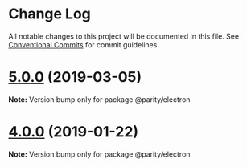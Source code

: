 # Change Log

All notable changes to this project will be documented in this file.
See [Conventional Commits](https://conventionalcommits.org) for commit guidelines.

# [5.0.0](https://github.com/paritytech/js-libs/tree/master/packages/electron/compare/v4.1.1...v5.0.0) (2019-03-05)

**Note:** Version bump only for package @parity/electron





# [4.0.0](https://github.com/paritytech/js-libs/tree/master/packages/electron/compare/v3.0.31...v4.0.0) (2019-01-22)

**Note:** Version bump only for package @parity/electron
